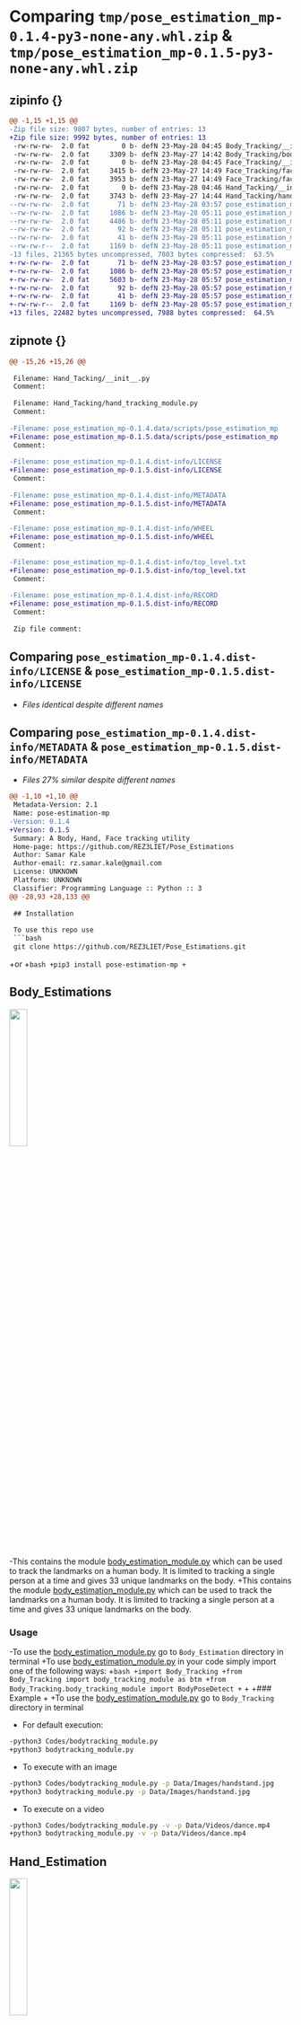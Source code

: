 # Comparing `tmp/pose_estimation_mp-0.1.4-py3-none-any.whl.zip` & `tmp/pose_estimation_mp-0.1.5-py3-none-any.whl.zip`

## zipinfo {}

```diff
@@ -1,15 +1,15 @@
-Zip file size: 9807 bytes, number of entries: 13
+Zip file size: 9992 bytes, number of entries: 13
 -rw-rw-rw-  2.0 fat        0 b- defN 23-May-28 04:45 Body_Tracking/__init__.py
 -rw-rw-rw-  2.0 fat     3309 b- defN 23-May-27 14:42 Body_Tracking/body_tracking_module.py
 -rw-rw-rw-  2.0 fat        0 b- defN 23-May-28 04:45 Face_Tracking/__init__.py
 -rw-rw-rw-  2.0 fat     3415 b- defN 23-May-27 14:49 Face_Tracking/face_mesh_detection_module.py
 -rw-rw-rw-  2.0 fat     3953 b- defN 23-May-27 14:49 Face_Tracking/face_tracking_module.py
 -rw-rw-rw-  2.0 fat        0 b- defN 23-May-28 04:46 Hand_Tacking/__init__.py
 -rw-rw-rw-  2.0 fat     3743 b- defN 23-May-27 14:44 Hand_Tacking/hand_tracking_module.py
--rw-rw-rw-  2.0 fat       71 b- defN 23-May-28 03:57 pose_estimation_mp-0.1.4.data/scripts/pose_estimation_mp
--rw-rw-rw-  2.0 fat     1086 b- defN 23-May-28 05:11 pose_estimation_mp-0.1.4.dist-info/LICENSE
--rw-rw-rw-  2.0 fat     4486 b- defN 23-May-28 05:11 pose_estimation_mp-0.1.4.dist-info/METADATA
--rw-rw-rw-  2.0 fat       92 b- defN 23-May-28 05:11 pose_estimation_mp-0.1.4.dist-info/WHEEL
--rw-rw-rw-  2.0 fat       41 b- defN 23-May-28 05:11 pose_estimation_mp-0.1.4.dist-info/top_level.txt
--rw-rw-r--  2.0 fat     1169 b- defN 23-May-28 05:11 pose_estimation_mp-0.1.4.dist-info/RECORD
-13 files, 21365 bytes uncompressed, 7803 bytes compressed:  63.5%
+-rw-rw-rw-  2.0 fat       71 b- defN 23-May-28 03:57 pose_estimation_mp-0.1.5.data/scripts/pose_estimation_mp
+-rw-rw-rw-  2.0 fat     1086 b- defN 23-May-28 05:57 pose_estimation_mp-0.1.5.dist-info/LICENSE
+-rw-rw-rw-  2.0 fat     5603 b- defN 23-May-28 05:57 pose_estimation_mp-0.1.5.dist-info/METADATA
+-rw-rw-rw-  2.0 fat       92 b- defN 23-May-28 05:57 pose_estimation_mp-0.1.5.dist-info/WHEEL
+-rw-rw-rw-  2.0 fat       41 b- defN 23-May-28 05:57 pose_estimation_mp-0.1.5.dist-info/top_level.txt
+-rw-rw-r--  2.0 fat     1169 b- defN 23-May-28 05:57 pose_estimation_mp-0.1.5.dist-info/RECORD
+13 files, 22482 bytes uncompressed, 7988 bytes compressed:  64.5%
```

## zipnote {}

```diff
@@ -15,26 +15,26 @@
 
 Filename: Hand_Tacking/__init__.py
 Comment: 
 
 Filename: Hand_Tacking/hand_tracking_module.py
 Comment: 
 
-Filename: pose_estimation_mp-0.1.4.data/scripts/pose_estimation_mp
+Filename: pose_estimation_mp-0.1.5.data/scripts/pose_estimation_mp
 Comment: 
 
-Filename: pose_estimation_mp-0.1.4.dist-info/LICENSE
+Filename: pose_estimation_mp-0.1.5.dist-info/LICENSE
 Comment: 
 
-Filename: pose_estimation_mp-0.1.4.dist-info/METADATA
+Filename: pose_estimation_mp-0.1.5.dist-info/METADATA
 Comment: 
 
-Filename: pose_estimation_mp-0.1.4.dist-info/WHEEL
+Filename: pose_estimation_mp-0.1.5.dist-info/WHEEL
 Comment: 
 
-Filename: pose_estimation_mp-0.1.4.dist-info/top_level.txt
+Filename: pose_estimation_mp-0.1.5.dist-info/top_level.txt
 Comment: 
 
-Filename: pose_estimation_mp-0.1.4.dist-info/RECORD
+Filename: pose_estimation_mp-0.1.5.dist-info/RECORD
 Comment: 
 
 Zip file comment:
```

## Comparing `pose_estimation_mp-0.1.4.dist-info/LICENSE` & `pose_estimation_mp-0.1.5.dist-info/LICENSE`

 * *Files identical despite different names*

## Comparing `pose_estimation_mp-0.1.4.dist-info/METADATA` & `pose_estimation_mp-0.1.5.dist-info/METADATA`

 * *Files 27% similar despite different names*

```diff
@@ -1,10 +1,10 @@
 Metadata-Version: 2.1
 Name: pose-estimation-mp
-Version: 0.1.4
+Version: 0.1.5
 Summary: A Body, Hand, Face tracking utility
 Home-page: https://github.com/REZ3LIET/Pose_Estimations
 Author: Samar Kale
 Author-email: rz.samar.kale@gmail.com
 License: UNKNOWN
 Platform: UNKNOWN
 Classifier: Programming Language :: Python :: 3
@@ -28,93 +28,133 @@
 
 ## Installation
 
 To use this repo use
 ```bash
 git clone https://github.com/REZ3LIET/Pose_Estimations.git
 ```
+or
+```bash
+pip3 install pose-estimation-mp
+```
 
 ## Body_Estimations
 
 <img src="https://github.com/REZ3LIET/Pose_Estimations/blob/main/Results/body_tracking_result.jpg"  width=25% height=25%> <br>
-This contains the module [body_estimation_module.py](./Body_Estimation/Codes/body_tracking_module.py) which can be used to track the landmarks on a human body. It is limited to tracking a single person at a time and gives 33 unique landmarks on the body.
+This contains the module [body_estimation_module.py](./Body_Tracking/body_tracking_module.py) which can be used to track the landmarks on a human body. It is limited to tracking a single person at a time and gives 33 unique landmarks on the body.
 
 ### Usage
 
-To use the [body_estimation_module.py](./Body_Estimation/Codes/body_tracking_module.py) go to `Body_Estimation` directory in terminal
+To use [body_estimation_module.py](./Body_Tracking/body_tracking_module.py) in your code simply import one of the following ways:
+```bash
+import Body_Tracking
+from Body_Tracking import body_tracking_module as btm
+from Body_Tracking.body_tracking_module import BodyPoseDetect
+```
+
+### Example
+
+To use the [body_estimation_module.py](./Body_Tracking/body_tracking_module.py) go to `Body_Tracking` directory in terminal
 - For default execution:  
 ```bash
-python3 Codes/bodytracking_module.py
+python3 bodytracking_module.py
 ```
 - To execute with an image  
 ```bash
-python3 Codes/bodytracking_module.py -p Data/Images/handstand.jpg
+python3 bodytracking_module.py -p Data/Images/handstand.jpg
 ```
 - To execute on a video  
 ```bash
-python3 Codes/bodytracking_module.py -v -p Data/Videos/dance.mp4
+python3 bodytracking_module.py -v -p Data/Videos/dance.mp4
 ```
 
 ## Hand_Estimation
 
 <img src="https://github.com/REZ3LIET/Pose_Estimations/blob/main/Results/hand_track_result.jpg"  width=25% height=25%> <br>
-This contains the module [hand_tracking_module.py](./Hand_Estimation/Codes/hand_tracking_module.py) which can be used to track the landmarks on hand(s) and also display them. It can track maximum of 2 handas at an instant.
+This contains the module [hand_tracking_module.py](./Hand_Tacking/hand_tracking_module.py) which can be used to track the landmarks on hand(s) and also display them. It can track maximum of 2 handas at an instant.
 
 ### Usage
 
-To use the [hand_tracking_module.py](./Hand_Estimation/Codes/hand_tracking_module.py) go to `Hand_Estimation` directory in terminal
+To use [hand_tracking_module.py](./Hand_Tacking/hand_tracking_module.py) in your code simply import one of the following ways:
+```bash
+import Hand_Tacking
+from Hand_Tacking import hand_tracking_module as htm
+from Hand_Tacking.hand_tracking_module import HandPoseDetect
+```
+
+### Example
+
+To use the [hand_tracking_module.py](./Hand_Tacking/hand_tracking_module.py) go to `Hand_Tacking` directory in terminal
 - For default execution:  
 ```bash
-python3 Codes/hand_tracking_module.py
+python3 hand_tracking_module.py
 ```
 - To execute with an image  
 ```bash
-python3 Codes/hand_tracking_module.py -p Data/Images/covered_face.jpg
+python3 hand_tracking_module.py -p Data/Images/covered_face.jpg
 ```
 - To execute on a video  
 ```bash
-python3 Codes/hand_tracking_module.py -v -p Data/Videos/piano_playing.mp4
+python3 hand_tracking_module.py -v -p Data/Videos/piano_playing.mp4
 ```
 
 ## Face_Tracking
 
 <img src="https://github.com/REZ3LIET/Pose_Estimations/blob/main/Results/face_track_result.jpg"  width=25% height=25%> <br>
-This contains the module [face_tracking_module.py](./Face_Estimation/Codes/face_tracking_module.py) which can be used to detect and track the face by drawing a bounding box around it. To detect faces at farther range set model type to 1.
+This contains the module [face_tracking_module.py](./Face_Tracking/face_tracking_module.py) which can be used to detect and track the face by drawing a bounding box around it. To detect faces at farther range set model type to 1.
 
 ### Usage
 
-To use the [face_tracking_module.py](./Face_Estimation/Codes/face_tracking_module.py) go to `Face_Estimation` directory in terminal
+To use [face_tracking_module.py](./Face_Tracking/face_tracking_module.py) in your code simply import one of the following ways:
+```bash
+import Face_Tracking
+from Face_Tracking import face_tracking_module as ftm
+from Face_Tracking.face_tracking_module import FaceTrack
+```
+
+### Example
+
+To use the [face_tracking_module.py](./Face_Tracking/face_tracking_module.py) go to `Face_Tracking` directory in terminal
 - For default execution:  
 ```bash
-python3 Codes/face_tracking_module.py
+python3 face_tracking_module.py
 ```
 - To execute with an image  
 ```bash
-python3 Codes/face_tracking_module.py -p Data/Images/human_3.jpg
+python3 face_tracking_module.py -p Data/Images/human_3.jpg
 ```
 - To execute on a video  
 ```bash
-python3 Codes/face_tracking_module.py -v -p Data/Videos/humans_1.mp4
+python3 face_tracking_module.py -v -p Data/Videos/humans_1.mp4
 ```
 
 ## Face_Mesh_Detection
 
 <img src="https://github.com/REZ3LIET/Pose_Estimations/blob/main/Results/face_mesh_result.jpg"  width=25% height=25%> <br>
-This contains the module [face_mesh_detection_module.py](./Face_Estimation/Codes/face_mesh_detection_module.py) which can be used to detect and track the face by drawing a mesh on it around it. Max 2 faces can be detected.
+This contains the module [face_mesh_detection_module.py](./Face_Tracking/face_mesh_detection_module.py) which can be used to detect and track the face by drawing a mesh on it around it. Max 2 faces can be detected.
 
 ### Usage
 
-To use the [face_mesh_detection_module.py](./Face_Estimation/Codes/face_mesh_detection_module.py) go to `Face_Estimation` directory in terminal
+To use [face_mesh_detection_module.py](./Face_Tracking/face_mesh_detection_module.py) in your code simply import one of the following ways:
+```bash
+import Face_Tracking
+from Face_Tracking import face_mesh_detection_module as ftm
+from Face_Tracking.face_mesh_detection_module import FaceDetect
+```
+
+### Example
+
+To use the [face_mesh_detection_module.py](./Face_Tracking/face_mesh_detection_module.py) go to `Face_Tracking` directory in terminal
 - For default execution:  
 ```bash
-python3 Codes/face_mesh_detection_module.py
+python3 face_mesh_detection_module.py
 ```
 - To execute with an image  
 ```bash
-python3 Codes/face_mesh_detection_module.py -p Data/Images/human_2.jpg
+python3 face_mesh_detection_module.py -p Data/Images/human_2.jpg
 ```
 - To execute on a video  
 ```bash
-python3 Codes/face_mesh_detection_module.py -v -p Data/Videos/humans_2.mp4
+python3 face_mesh_detection_module.py -v -p Data/Videos/humans_2.mp4
 ```
```

## Comparing `pose_estimation_mp-0.1.4.dist-info/RECORD` & `pose_estimation_mp-0.1.5.dist-info/RECORD`

 * *Files 16% similar despite different names*

```diff
@@ -1,13 +1,13 @@
 Body_Tracking/__init__.py,sha256=47DEQpj8HBSa-_TImW-5JCeuQeRkm5NMpJWZG3hSuFU,0
 Body_Tracking/body_tracking_module.py,sha256=2VkmzFJ7KCWLFH3cspCLP5D310cs3fcesI1gOv4t_Ro,3309
 Face_Tracking/__init__.py,sha256=47DEQpj8HBSa-_TImW-5JCeuQeRkm5NMpJWZG3hSuFU,0
 Face_Tracking/face_mesh_detection_module.py,sha256=Jei1BRCjB85tsJX0pg1g-qgB6WQrU7QnUepHzvAI5r0,3415
 Face_Tracking/face_tracking_module.py,sha256=dY-ZYXZiVFWgIPAqo_kjUXl6W0VPKDjL8VZKXN-rw8s,3953
 Hand_Tacking/__init__.py,sha256=47DEQpj8HBSa-_TImW-5JCeuQeRkm5NMpJWZG3hSuFU,0
 Hand_Tacking/hand_tracking_module.py,sha256=WNK1gvzIDfrcslN1YAj3uOegXIPjChOkKn4yu-nGuvY,3743
-pose_estimation_mp-0.1.4.data/scripts/pose_estimation_mp,sha256=CAjPiRBgYX91PPZu6oNXjpNuPIZuiQhnGQAiMEPSbWg,71
-pose_estimation_mp-0.1.4.dist-info/LICENSE,sha256=KmxvWy0nPYGdv2-FZTEKSXqRgr6zr3l05vzZVLm-ecA,1086
-pose_estimation_mp-0.1.4.dist-info/METADATA,sha256=Ljb0h1Ivd8iLIMw-T7hLWNCBi7PVugFnK6lnEMlBIyw,4486
-pose_estimation_mp-0.1.4.dist-info/WHEEL,sha256=pkctZYzUS4AYVn6dJ-7367OJZivF2e8RA9b_ZBjif18,92
-pose_estimation_mp-0.1.4.dist-info/top_level.txt,sha256=V7-v4FeS13VKt3XmzpPtqJMyVtlTG-HKlw41KK9fm-c,41
-pose_estimation_mp-0.1.4.dist-info/RECORD,,
+pose_estimation_mp-0.1.5.data/scripts/pose_estimation_mp,sha256=CAjPiRBgYX91PPZu6oNXjpNuPIZuiQhnGQAiMEPSbWg,71
+pose_estimation_mp-0.1.5.dist-info/LICENSE,sha256=KmxvWy0nPYGdv2-FZTEKSXqRgr6zr3l05vzZVLm-ecA,1086
+pose_estimation_mp-0.1.5.dist-info/METADATA,sha256=aAzmgy_YyjwqvdX-bBu0zpe0tt3ed4idBd1jSY6fPX0,5603
+pose_estimation_mp-0.1.5.dist-info/WHEEL,sha256=pkctZYzUS4AYVn6dJ-7367OJZivF2e8RA9b_ZBjif18,92
+pose_estimation_mp-0.1.5.dist-info/top_level.txt,sha256=V7-v4FeS13VKt3XmzpPtqJMyVtlTG-HKlw41KK9fm-c,41
+pose_estimation_mp-0.1.5.dist-info/RECORD,,
```

